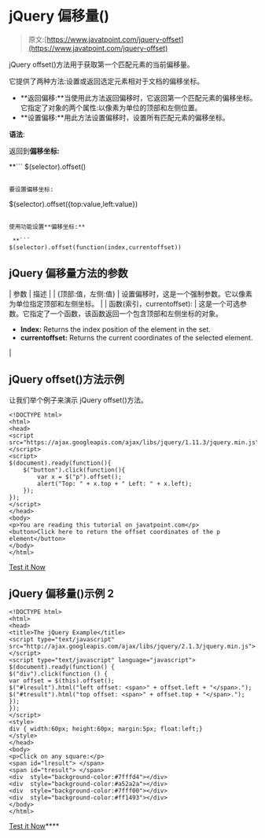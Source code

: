 # jQuery 偏移量()

> 原文:[https://www.javatpoint.com/jquery-offset](https://www.javatpoint.com/jquery-offset)

jQuery offset()方法用于获取第一个匹配元素的当前偏移量。

它提供了两种方法:设置或返回选定元素相对于文档的偏移坐标。

*   **返回偏移:**当使用此方法返回偏移时，它返回第一个匹配元素的偏移坐标。它指定了对象的两个属性:以像素为单位的顶部和左侧位置。
*   **设置偏移:**用此方法设置偏移时，设置所有匹配元素的偏移坐标。

**语法**:

返回到**偏移坐标:**

 **```
$(selector).offset() 

```

要设置偏移坐标:

```
$(selector).offset({top:value,left:value}) 

```

使用功能设置**偏移坐标:**

 **```
$(selector).offset(function(index,currentoffset)) 

```

## jQuery 偏移量方法的参数

| 参数 | 描述 |
| {顶部:值，左侧:值} | 设置偏移时，这是一个强制参数。它以像素为单位指定顶部和左侧坐标。 |
| 函数(索引，currentoffset): | 这是一个可选参数。它指定了一个函数，该函数返回一个包含顶部和左侧坐标的对象。

*   **Index:** Returns the index position of the element in the set.
*   **currentoffset:** Returns the current coordinates of the selected element.

 |

## jQuery offset()方法示例

让我们举个例子来演示 jQuery offset()方法。

```
<!DOCTYPE html>
<html>
<head>
<script src="https://ajax.googleapis.com/ajax/libs/jquery/1.11.3/jquery.min.js"></script>
<script>
$(document).ready(function(){
    $("button").click(function(){
        var x = $("p").offset();
        alert("Top: " + x.top + " Left: " + x.left);
    });
});
</script>
</head>
<body>
<p>You are reading this tutorial on javatpoint.com</p>
<button>Click here to return the offset coordinates of the p element</button>
</body>
</html>

```

[Test it Now](https://www.javatpoint.com/oprweb/test.jsp?filename=jqueryoffset1)

## jQuery 偏移量()示例 2

```
<!DOCTYPE html>
<html>
<head>
<title>The jQuery Example</title>
<script type="text/javascript" src="http://ajax.googleapis.com/ajax/libs/jquery/2.1.3/jquery.min.js"></script>
<script type="text/javascript" language="javascript">
$(document).ready(function() {
$("div").click(function () {
var offset = $(this).offset();
$("#lresult").html("left offset: <span>" + offset.left + "</span>.");
$("#tresult").html("top offset: <span>" + offset.top + "</span>.");
});
});
</script>
<style>
div { width:60px; height:60px; margin:5px; float:left;}
</style>
</head>
<body>
<p>Click on any square:</p>
<span id="lresult"> </span>
<span id="tresult"> </span>
<div  style="background-color:#7fffd4"></div>
<div  style="background-color:#a52a2a"></div>
<div  style="background-color:#7fff00"></div>
<div  style="background-color:#ff1493"></div>
</body>
</html>

```

[Test it Now](https://www.javatpoint.com/oprweb/test.jsp?filename=jqueryoffset2)****